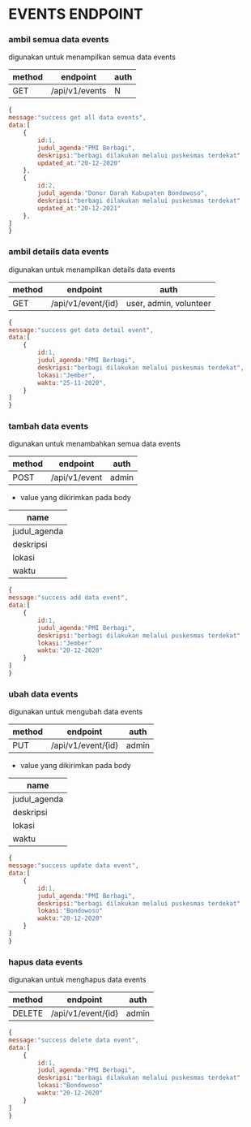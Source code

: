 # EVENTS ENDPOINT

### ambil semua data events

digunakan untuk menampilkan semua data events

| method | endpoint       | auth |
| ------ | -------------- | ---- |
| GET    | /api/v1/events | N    |

```js
{
message:"success get all data events",
data:[
    {
        id:1,
        judul_agenda:"PMI Berbagi",
        deskripsi:"berbagi dilakukan melalui puskesmas terdekat"
        updated_at:"20-12-2020"
    },
    {
        id:2,
        judul_agenda:"Donor Darah Kabupaten Bondowoso",
        deskripsi:"berbagi dilakukan melalui puskesmas terdekat"
        updated_at:"20-12-2021"
    },
]
}
```

### ambil details data events

digunakan untuk menampilkan details data events

| method | endpoint           | auth                   |
| ------ | ------------------ | ---------------------- |
| GET    | /api/v1/event/{id} | user, admin, volunteer |

```js
{
message:"success get data detail event",
data:[
    {
        id:1,
        judul_agenda:"PMI Berbagi",
        deskripsi:"berbagi dilakukan melalui puskesmas terdekat",
        lokasi:"Jember",
        waktu:"25-11-2020",
    }
]
}
```

### tambah data events

digunakan untuk menambahkan semua data events

| method | endpoint      | auth  |
| ------ | ------------- | ----- |
| POST   | /api/v1/event | admin |

-   value yang dikirimkan pada body

| name         |
| ------------ |
| judul_agenda |
| deskripsi    |
| lokasi       |
| waktu        |

```js
{
message:"success add data event",
data:[
    {
        id:1,
        judul_agenda:"PMI Berbagi",
        deskripsi:"berbagi dilakukan melalui puskesmas terdekat"
        lokasi:"Jember"
        waktu:"20-12-2020"
    }
]
}
```

### ubah data events

digunakan untuk mengubah data events

| method | endpoint           | auth  |
| ------ | ------------------ | ----- |
| PUT    | /api/v1/event/{id} | admin |

-   value yang dikirimkan pada body

| name         |
| ------------ |
| judul_agenda |
| deskripsi    |
| lokasi       |
| waktu        |

```js
{
message:"success update data event",
data:[
    {
        id:1,
        judul_agenda:"PMI Berbagi",
        deskripsi:"berbagi dilakukan melalui puskesmas terdekat"
        lokasi:"Bondowoso"
        waktu:"20-12-2020"
    }
]
}
```

### hapus data events

digunakan untuk menghapus data events

| method | endpoint           | auth  |
| ------ | ------------------ | ----- |
| DELETE | /api/v1/event/{id} | admin |

```js
{
message:"success delete data event",
data:[
    {
        id:1,
        judul_agenda:"PMI Berbagi",
        deskripsi:"berbagi dilakukan melalui puskesmas terdekat"
        lokasi:"Bondowoso"
        waktu:"20-12-2020"
    }
]
}
```
